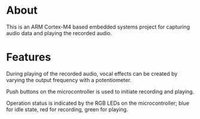# About
This is an ARM Cortex-M4 based embedded systems project for capturing audio data and playing the recorded audio. 

# Features

During playing of the recorded audio, vocal effects can be created by varying the output frequency with a potentiometer. 

Push buttons on the microcontroller is used to initiate recording and playing. 

Operation status is indicated by the RGB LEDs on the microcontroller; blue for idle state, red for recording, green for playing.
